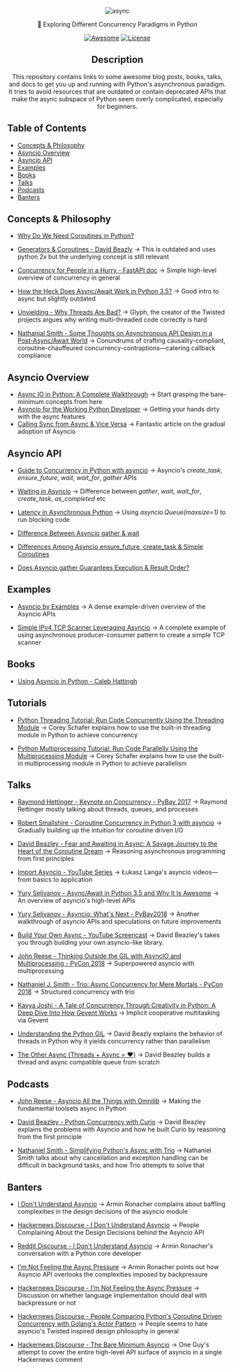 <div align="center">

![async](https://user-images.githubusercontent.com/30027932/114286121-d4fef400-9a7d-11eb-9e1c-34904ac79aa3.png)


🌿 Exploring Different Concurrency Paradigms in Python

[![Awesome](https://awesome.re/badge-flat.svg)](https://awesome.re)
[![License](https://img.shields.io/cocoapods/l/AFNetworking?style=flat-square)](https://github.com/rednafi/think-asyncio/blob/master/LICENSE)

</div>


<div align="center">

## Description

This repository contains links to some awesome blog posts, books, talks, and docs to get you up and running with Python's asynchronous paradigm. It tries to avoid resources that are outdated or contain deprecated APIs that make the async subspace of Python seem overly complicated, especially for beginners.

</div>

## Table of Contents

* [Concepts &amp; Philosophy](#concepts--philosophy)
* [Asyncio Overview](#asyncio-overview)
* [Asyncio API](#asyncio-api)
* [Examples](#examples)
* [Books](#books)
* [Talks](#talks)
* [Podcasts](#podcasts)
* [Banters](#banters)

## Concepts & Philosophy

* [Why Do We Need Coroutines in Python?](https://stackoverflow.com/questions/40925797/why-do-we-need-coroutines-in-python)
* [Generators & Coroutines - David Beazly](http://www.dabeaz.com/coroutines/Coroutines.pdf) -> This is outdated and uses python 2x but the underlying concept is still relevant


* [Concurrency for People in a Hurry - FastAPI doc](https://fastapi.tiangolo.com/async/) -> Simple high-level overview of concurrency in general
* [How the Heck Does Async/Await Work in Python 3.5?](https://snarky.ca/how-the-heck-does-async-await-work-in-python-3-5/) -> Good intro to async but slightly outdated

* [Unyielding - Why Threads Are Bad?](https://glyph.twistedmatrix.com/2014/02/unyielding.html) -> Glyph, the creator of the Twisted projects argues why writing multi-threaded code correctly is hard

* [Nathanial Smith - Some Thoughts on Asynchronous API Design in a Post-Async/Await World](https://vorpus.org/blog/some-thoughts-on-asynchronous-api-design-in-a-post-asyncawait-world/) -> Conundrums of crafting causality-compliant, coroutine-chauffeured concurrency-contraptions—catering callback compliance

## Asyncio Overview

* [Async IO in Python: A Complete Walkthrough](https://realpython.com/async-io-python/) -> Start grasping the bare-minimum concepts from here
* [Asyncio for the Working Python Developer](https://yeray.dev/python/asyncio/asyncio-for-the-working-python-developer) -> Getting your hands dirty with the async features
* [Calling Sync from Async & Vice Versa](https://www.aeracode.org/2018/02/19/python-async-simplified/) -> Fantastic article on the gradual adoption of Asyncio


## Asyncio API

* [Guide to Concurrency in Python with asyncio](https://www.integralist.co.uk/posts/python-asyncio/#gather) -> Asyncio's *create_task*, *ensure_future*, *wait*, *wait_for*, *gather* APIs

* [Waiting in Asyncio](https://hynek.me/articles/waiting-in-asyncio/) -> Difference between *gather*, *wait*, *wait_for*, *create_task*, *as_completed* etc

* [Latency in Asynchronous Python](https://nullprogram.com/blog/2020/05/24/) -> Using *asyncio.Queue(maxsize=1)* to run blocking code

* [Difference Between Asyncio gather & wait](https://stackoverflow.com/questions/42231161/asyncio-gather-vs-asyncio-wait#:~:text=gather%20mainly%20focuses%20on%20gathering,just%20waits%20on%20the%20futures.)

* [Differences Among Asyncio ensure_future, create_task & Simple Coroutines](https://stackoverflow.com/questions/36342899/asyncio-ensure-future-vs-baseeventloop-create-task-vs-simple-coroutine#:~:text=ensure_future%20is%20a%20method%20to,implement%20this%20function%20different%20ways.)

* [Does Asyncio gather Guarantees Execution & Result Order?](https://stackoverflow.com/questions/54668701/asyncio-gather-scheduling-order-guarantee#:~:text=Yes%2C%20at%20least%20from%20the,of%20them%20one%20by%20one.)


## Examples

* [Asyncio by Examples](https://www.pythonsheets.com/notes/python-asyncio.html#) -> A dense example-driven overview of the Asyncio APIs

* [Simple IPv4 TCP Scanner Leveraging Asyncio](https://github.com/rednafi/tcp-port-scanner) -> A complete example of using asynchronous producer-consumer pattern to create a simple TCP scanner


## Books

* [Using Asyncio in Python - Caleb Hattingh](https://www.goodreads.com/book/show/50083143-using-asyncio-in-python?ac=1&from_search=true&qid=Ozrygzthcs&rank=3)


## Tutorials

* [Python Threading Tutorial: Run Code Concurrently Using the Threading Module](https://www.youtube.com/watch?v=IEEhzQoKtQU) -> Corey Schafer explains how to use the built-in threading module in Python to achieve concurrency

* [Python Multiprocessing Tutorial: Run Code Parallelly Using the Multiprocessing Module](https://www.youtube.com/watch?v=fKl2JW_qrso&t=36s) -> Corey Schafer explains how to use the built-in multiprocessing module in Python to achieve parallelism

## Talks

* [Raymond Hettinger - Keynote on Concurrency - PyBay 2017](https://www.youtube.com/watch?v=9zinZmE3Ogk) -> Raymond Rettinger mostly talking about threads, queues, and processes

* [Robert Smallshire - Coroutine Concurrency in Python 3 with asyncio](https://www.youtube.com/watch?v=c5wodlqGK-M&t=2782s) -> Gradually building up the intuition for coroutine driven I/O

* [David Beazley - Fear and Awaiting in Async: A Savage Journey to the Heart of the Coroutine Dream](https://www.youtube.com/watch?v=E-1Y4kSsAFc&list=RDQMFa6jr3zatoc&index=3) -> Reasoning asynchronous programming from first principles

* [Import Asyncio - YouTube Series](https://www.youtube.com/watch?v=Xbl7XjFYsN4&t=18s) -> Łukasz Langa's asyncio videos—from basics to application

* [Yury Selivanov - Async/Await in Python 3.5 and Why It Is Awesome](https://www.youtube.com/watch?v=m28fiN9y_r8&t=1s) -> An overview of asyncio's high-level APIs

* [Yury Selivanov - Asyncio: What's Next - PyBay2018](https://www.youtube.com/watch?v=vem5GHboRNM) -> Another walkthrough of asyncio APIs and speculations on future improvements

* [Build Your Own Async - YouTube Screencast](https://www.youtube.com/watch?v=Y4Gt3Xjd7G8) -> David Beazley's takes you through building your own asyncio-like library.

* [John Reese - Thinking Outside the GIL with AsyncIO and Multiprocessing - PyCon 2018](https://www.youtube.com/watch?v=0kXaLh8Fz3k&t=125s) -> Superpowered asyncio with multiprocessing

* [Nathaniel J. Smith - Trio: Async Concurrency for Mere Mortals - PyCon 2018](https://www.youtube.com/watch?v=oLkfnc_UMcE&t=76s) -> Structured concurrency with trio

* [Kavya Joshi - A Tale of Concurrency Through Creativity in Python: A Deep Dive Into How Gevent Works](https://www.youtube.com/watch?v=GunMToxbE0E) -> Implicit cooperative multitasking via Gevent

* [Understanding the Python GIL](https://www.youtube.com/watch?v=Obt-vMVdM8s&t=33s) -> David Beazly explains the behavior of threads in Python why it yields concurrency rather than parallelism


* [The Other Async (Threads + Async = ❤️)](https://www.youtube.com/watch?v=x1ndXuw7S0s) -> David Beazley builds a thread and async compatible queue from scratch

## Podcasts

* [John Reese - Asyncio All the Things with Omnilib](https://talkpython.fm/episodes/show/304/asyncio-all-the-things-with-omnilib) -> Making the fundamental toolsets async in Python

* [David Beazley - Python Concurrency with Curio](https://talkpython.fm/episodes/show/107/python-concurrency-with-curio) -> David Beazley explains the problems with Asyncio and how he built Curio by reasoning from the first principle

* [Nathaniel Smith - Simplifying Python's Async with Trio](https://talkpython.fm/episodes/show/167/simplifying-pythons-async-with-trio) -> Nathaniel Smith talks about why cancellation and exception handling can be difficult in background tasks, and how Trio attempts to solve that


## Banters

* [I Don't Understand Asyncio](https://lucumr.pocoo.org/2016/10/30/i-dont-understand-asyncio/) -> Armin Ronacher complains about baffling complexities in the design decisions of the asyncio module

* [Hackernews Discourse - I Don't Understand Asyncio](https://news.ycombinator.com/item?id=12829759) -> People Complaining About the Design Decisions behind the Asyncio API

* [Reddit Discourse - I Don't Understand Asyncio](https://www.reddit.com/r/Python/comments/5a6gmv/i_dont_understand_pythons_asyncio_armin_ronachers/) -> Armin Ronacher's conversation with a Python core developer

* [I'm Not Feeling the Async Pressure](https://lucumr.pocoo.org/2020/1/1/async-pressure/) -> Armin Ronacher points out how Asyncio API overlooks the complexities imposed by backpressure

* [Hackernews Discourse - I'm Not Feeling the Async Pressure](https://news.ycombinator.com/item?id=21927427) -> Discussion on whether language implementation should deal with backpressure or not

* [Hackernews Discourse - People Comparing Python's Coroutine Driven Concurrency with Golang's Actor Pattern](https://news.ycombinator.com/item?id=23289563) -> People seems to hate asyncio's Twisted inspired design philosophy in general

* [Hackernews Discourse - The Bare Minimum Asyncio](https://news.ycombinator.com/item?id=17714304) -> One Guy's attempt to cover the entire high-level API surface of asyncio in a single Hackernews comment
